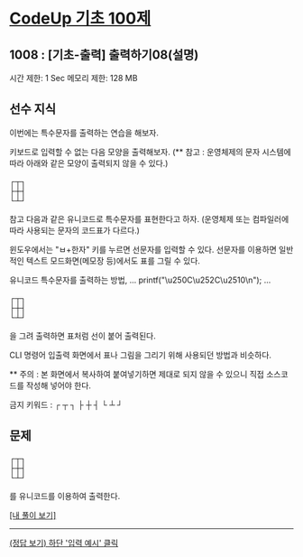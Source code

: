 # [CodeUp 기초 100제](https://codeup.kr/problem.php)

## 1008 : [기초-출력] 출력하기08(설명)

시간 제한: 1 Sec  메모리 제한: 128 MB

## 선수 지식

이번에는 특수문자를 출력하는 연습을 해보자.

키보드로 입력할 수 없는 다음 모양을 출력해보자.
(** 참고 : 운영체제의 문자 시스템에 따라 아래와 같은 모양이 출력되지 않을 수 있다.)

┌┬┐</br>
├┼┤</br>
└┴┘

참고
다음과 같은 유니코드로 특수문자를 표현한다고 하자.
(운영체제 또는 컴파일러에 따라 사용되는 문자의 코드표가 다르다.)

윈도우에서는 "ㅂ+한자" 키를 누르면 선문자를 입력할 수 있다.
선문자를 이용하면 일반적인 텍스트 모드화면(메모장 등)에서도 표를 그릴 수 있다.

유니코드 특수문자를 출력하는 방법,
...
printf("\u250C\u252C\u2510\n");
...

┌┬┐</br>
├┼┤</br>
└┴┘

을 그려 출력하면 표처럼 선이 붙어 출력된다.

CLI 명령어 입출력 화면에서 표나 그림을 그리기 위해 사용되던 방법과 비슷하다.

** 주의 : 본 화면에서 복사하여 붙여넣기하면 제대로 되지 않을 수 있으니 직접 소스코드를 작성해 넣어야 한다.
 
금지 키워드 : ┌ ┬ ┐ ├ ┼ ┤ └ ┴ ┘

## 문제

┌┬┐</br>
├┼┤</br>
└┴┘

를 유니코드를 이용하여 출력한다.</br>


[[내 풀이 보기]](https://github.com/flexboni/code_up/blob/master/1008/myCode.cpp)

---

[(정답 보기) 하단 '입력 예시' 클릭 ](https://codeup.kr/problem.php?id=1008)
